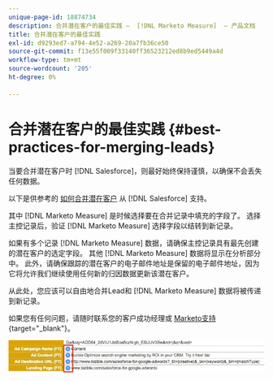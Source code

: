 ```yaml
---
unique-page-id: 18874734
description: 合并潜在客户的最佳实践 —  [!DNL Marketo Measure]  — 产品文档
title: 合并潜在客户的最佳实践
exl-id: d9293ed7-a794-4e52-a269-20a7fb36ce50
source-git-commit: f13e55f009f33140ff36523212ed8b9ed5449a4d
workflow-type: tm+mt
source-wordcount: '205'
ht-degree: 0%

---
```


# 合并潜在客户的最佳实践 {#best-practices-for-merging-leads}

当要合并潜在客户时 [!DNL Salesforce]，则最好始终保持谨慎，以确保不会丢失任何数据。

以下是供参考的 [如何合并潜在客户](https://help.salesforce.com/HTViewHelpDoc?id=leads_merge.htm&amp;language=en_US) 从 [!DNL Salesforce] 支持。

其中 [!DNL Marketo Measure] 是时候选择要在合并记录中填充的字段了。 选择主控记录后，验证 [!DNL Marketo Measure] 选择字段以结转到新记录。

如果有多个记录 [!DNL Marketo Measure] 数据，请确保主控记录具有最先创建的潜在客户的选定字段。 其他 [!DNL Marketo Measure] 数据将显示在分析部分中。 此外，请确保跟踪的潜在客户的电子邮件地址是保留的电子邮件地址，因为它将允许我们继续使用任何新的归因数据更新该潜在客户。

从此处，您应该可以自由地合并Lead和 [!DNL Marketo Measure] 数据将被传递到新记录。

如果您有任何问题，请随时联系您的客户成功经理或 [Marketo支持](https://nation.marketo.com/t5/support/ct-p/Support){target=&quot;_blank&quot;}。

![](assets/1.jpg)
